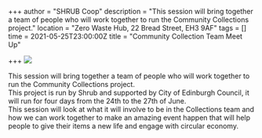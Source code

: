 +++
author = "SHRUB Coop"
description = "This session will bring together a team of people who will work together to run the Community Collections project."
location = "Zero Waste Hub, 22 Bread Street, EH3 9AF"
tags = []
time = 2021-05-25T23:00:00Z
title = "Community Collection Team Meet Up"

+++
![](https://res.cloudinary.com/shrub-co-op/image/upload/v1621282949/shrubcoop.org/media/collections_p9dkxp.jpg)

This session will bring together a team of people who will work together to run the Community Collections project.  
This project is run by Shrub and supported by City of Edinburgh Council, it will run for four days from the 24th to the 27th of June.  
This session will look at what it will involve to be in the Collections team and how we can work together to make an amazing event happen that will help people to give their items a new life and engage with circular economy.